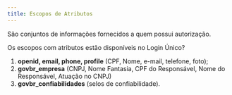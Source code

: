 ```yaml
---
title: Escopos de Atributos
---
```


São conjuntos de informações fornecidos a quem possui autorização.

Os escopos com atributos estão disponíveis no Login Único?

1.  **openid, email, phone, profile** (CPF, Nome, e-mail, telefone,
    foto);
2.  **govbr_empresa** (CNPJ, Nome Fantasia, CPF do Responsável, Nome do
    Responsável, Atuação no CNPJ)
3.  **govbr_confiabilidades** (selos de confiabilidade).
